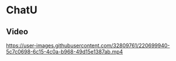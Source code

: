 # ChatU

## Video

https://user-images.githubusercontent.com/32809761/220699940-5c7c0698-6c15-4c0a-b968-49d15e1387ab.mp4

